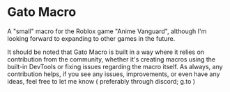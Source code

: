# Gato Macro
 A "small" macro for the Roblox game "Anime Vanguard", although I'm looking forward to expanding to other games in the future.

 It should be noted that Gato Macro is built in a way where it relies on contribution from the community, whether it's creating macros using the built-in DevTools or fixing issues regarding the macro itself.
 As always, any contribution helps, if you see any issues, improvements, or even have any ideas, feel free to let me know ( preferably through discord; g.to )
